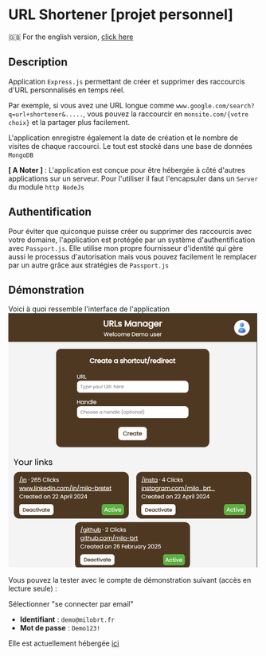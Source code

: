# URL Shortener [projet personnel]  

🇬🇧 For the english version, [click here](README.md)

## Description  

Application `Express.js` permettant de créer et supprimer des raccourcis d'URL personnalisés en temps réel.

Par exemple, si vous avez une URL longue comme `www.google.com/search?q=url+shortener&.....`, vous pouvez la raccourcir en `monsite.com/{votre choix}` et la partager plus facilement.

L'application enregistre également la date de création et le nombre de visites de chaque raccourci. Le tout est stocké dans une base de données `MongoDB`

**[ A Noter ]** : L'application est conçue pour être hébergée à côté d'autres applications sur un serveur. Pour l'utiliser il faut l'encapsuler dans un `Server` du module `http NodeJs`

## Authentification  

Pour éviter que quiconque puisse créer ou supprimer des raccourcis avec votre domaine, l'application est protégée par un système d'authentification avec `Passport.js`. Elle utilise mon propre fournisseur d'identité qui gère aussi le processus d'autorisation mais vous pouvez facilement le remplacer par un autre grâce aux stratégies de `Passport.js`

## Démonstration  
Voici à quoi ressemble l'interface de l'application
<img src="demo.png" alt="Image de l'interface" width="500px">

Vous pouvez la tester avec le compte de démonstration suivant (accès en lecture seule) :  

Sélectionner "se connecter par email"
- **Identifiant** : `demo@milobrt.fr`
- **Mot de passe** : `Demo123!`  

Elle est actuellement hébergée [ici](https://urls.milobrt.fr)
